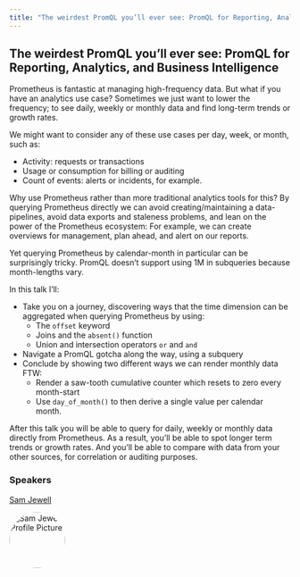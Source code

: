 ```yaml
---
title: "The weirdest PromQL you’ll ever see: PromQL for Reporting, Analytics, and Business Intelligence"
---
```


## The weirdest PromQL you’ll ever see: PromQL for Reporting, Analytics, and Business Intelligence

Prometheus is fantastic at managing high-frequency data. But what if you have an analytics use case? Sometimes we just want to lower the frequency; to see daily, weekly or monthly data and find long-term trends or growth rates.

We might want to consider any of these use cases per day, week, or month, such as:

* Activity: requests or transactions
* Usage or consumption for billing or auditing
* Count of events: alerts or incidents, for example.

Why use Prometheus rather than more traditional analytics tools for this? By querying Prometheus directly we can avoid creating/maintaining a data-pipelines, avoid data exports and staleness problems, and lean on the power of the Prometheus ecosystem: For example, we can create overviews for management, plan ahead, and alert on our reports.

Yet querying Prometheus by calendar-month in particular can be surprisingly tricky. PromQL doesn’t support using 1M in subqueries because month-lengths vary.

In this talk I’ll:

* Take you on a journey, discovering ways that the time dimension can be aggregated when querying Prometheus by using:
  * The `offset` keyword
  * Joins and the `absent()` function
  * Union and intersection operators `or` and `and`
* Navigate a PromQL gotcha along the way, using a subquery
* Conclude by showing two different ways we can render monthly data FTW:
  * Render a saw-tooth cumulative counter which resets to zero every month-start
  * Use `day_of_month()` to then derive a single value per calendar month.

After this talk you will be able to query for daily, weekly or monthly data directly from Prometheus. As a result, you’ll be able to spot longer term trends or growth rates. And you’ll be able to compare with data from your other sources, for correlation or auditing purposes.


### Speakers
[Sam Jewell](../../speakers/sam-jewell)

<img src="https://sessionize.com/image/52fb-400o400o1-ECQMwRp99qX1scHwVVgjYE.jpg" style="width: 100px; border-radius: 50%" alt="Sam Jewell Profile Picture"/>

